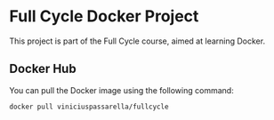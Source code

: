 # Full Cycle Docker Project

This project is part of the Full Cycle course, aimed at learning Docker.

## Docker Hub

You can pull the Docker image using the following command:

```bash
docker pull viniciuspassarella/fullcycle
